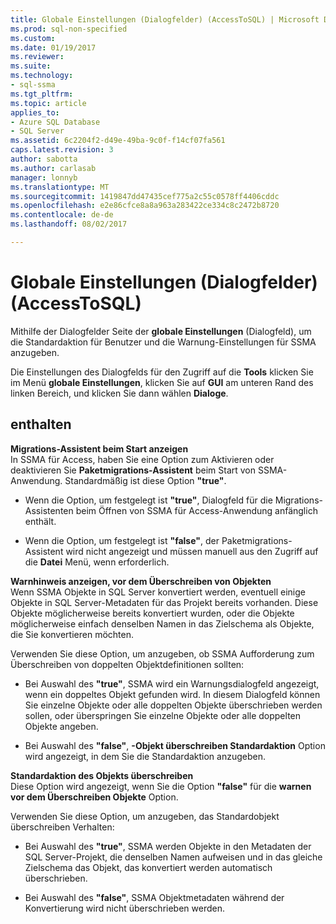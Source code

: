 ```yaml
---
title: Globale Einstellungen (Dialogfelder) (AccessToSQL) | Microsoft Docs
ms.prod: sql-non-specified
ms.custom: 
ms.date: 01/19/2017
ms.reviewer: 
ms.suite: 
ms.technology:
- sql-ssma
ms.tgt_pltfrm: 
ms.topic: article
applies_to:
- Azure SQL Database
- SQL Server
ms.assetid: 6c2204f2-d49e-49ba-9c0f-f14cf07fa561
caps.latest.revision: 3
author: sabotta
ms.author: carlasab
manager: lonnyb
ms.translationtype: MT
ms.sourcegitcommit: 1419847dd47435cef775a2c55c0578ff4406cddc
ms.openlocfilehash: e2e86cfce8a8a963a283422ce334c8c2472b8720
ms.contentlocale: de-de
ms.lasthandoff: 08/02/2017

---
```

# <a name="global-settings-dialogs-accesstosql"></a>Globale Einstellungen (Dialogfelder) (AccessToSQL)
Mithilfe der Dialogfelder Seite der **globale Einstellungen** (Dialogfeld), um die Standardaktion für Benutzer und die Warnung-Einstellungen für SSMA anzugeben.  
  
Die Einstellungen des Dialogfelds für den Zugriff auf die **Tools** klicken Sie im Menü **globale Einstellungen**, klicken Sie auf **GUI** am unteren Rand des linken Bereich, und klicken Sie dann wählen **Dialoge**.  
  
## <a name="options"></a>enthalten  
**Migrations-Assistent beim Start anzeigen**  
In SSMA für Access, haben Sie eine Option zum Aktivieren oder deaktivieren Sie **Paketmigrations-Assistent** beim Start von SSMA-Anwendung. Standardmäßig ist diese Option **"true"**.  
  
-   Wenn die Option, um festgelegt ist **"true"**, Dialogfeld für die Migrations-Assistenten beim Öffnen von SSMA für Access-Anwendung anfänglich enthält.  
  
-   Wenn die Option, um festgelegt ist **"false"**, der Paketmigrations-Assistent wird nicht angezeigt und müssen manuell aus den Zugriff auf die **Datei** Menü, wenn erforderlich.  
  
**Warnhinweis anzeigen, vor dem Überschreiben von Objekten**  
Wenn SSMA Objekte in SQL Server konvertiert werden, eventuell einige Objekte in SQL Server-Metadaten für das Projekt bereits vorhanden. Diese Objekte möglicherweise bereits konvertiert wurden, oder die Objekte möglicherweise einfach denselben Namen in das Zielschema als Objekte, die Sie konvertieren möchten.  
  
Verwenden Sie diese Option, um anzugeben, ob SSMA Aufforderung zum Überschreiben von doppelten Objektdefinitionen sollten:  
  
-   Bei Auswahl des **"true"**, SSMA wird ein Warnungsdialogfeld angezeigt, wenn ein doppeltes Objekt gefunden wird. In diesem Dialogfeld können Sie einzelne Objekte oder alle doppelten Objekte überschrieben werden sollen, oder überspringen Sie einzelne Objekte oder alle doppelten Objekte angeben.  
  
-   Bei Auswahl des **"false"**, **-Objekt überschreiben Standardaktion** Option wird angezeigt, in dem Sie die Standardaktion anzugeben.  
  
**Standardaktion des Objekts überschreiben**  
Diese Option wird angezeigt, wenn Sie die Option **"false"** für die **warnen vor dem Überschreiben Objekte** Option.  
  
Verwenden Sie diese Option, um anzugeben, das Standardobjekt überschreiben Verhalten:  
  
-   Bei Auswahl des **"true"**, SSMA werden Objekte in den Metadaten der SQL Server-Projekt, die denselben Namen aufweisen und in das gleiche Zielschema das Objekt, das konvertiert werden automatisch überschrieben.  
  
-   Bei Auswahl des **"false"**, SSMA Objektmetadaten während der Konvertierung wird nicht überschrieben werden.  
  

